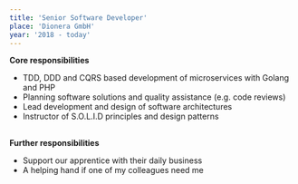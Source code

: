```yaml
---
title: 'Senior Software Developer'
place: 'Dionera GmbH'
year: '2018 - today'
---
```


**Core responsibilities**
* TDD, DDD and CQRS based development of microservices with Golang and PHP
* Planning software solutions and quality assistance (e.g. code reviews)
* Lead development and design of software architectures
* Instructor of S.O.L.I.D principles and design patterns
##

**Further responsibilities**
* Support our apprentice with their daily business
* A helping hand if one of my colleagues need me
